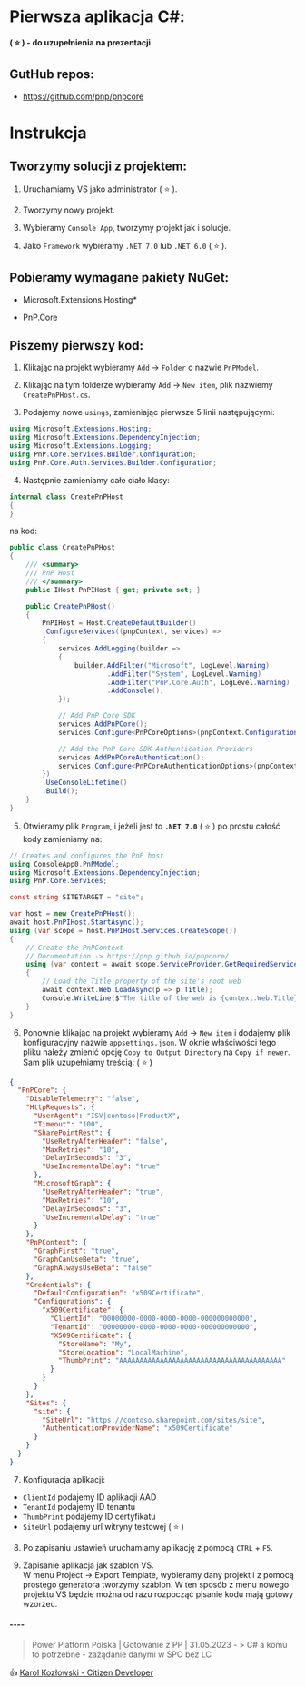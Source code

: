 ﻿# Pierwsza aplikacja C#:

**( :star: ) - do uzupełnienia na prezentacji**

## GutHub repos:

- https://github.com/pnp/pnpcore

# Instrukcja

## Tworzymy solucji z projektem:

1. Uruchamiamy VS jako administrator ( :star: ).

2. Tworzymy nowy projekt.

3. Wybieramy `Console App`, tworzymy projekt jak i solucje.

4. Jako `Framework` wybieramy `.NET 7.0` lub `.NET 6.0` ( :star: ).

## Pobieramy wymagane pakiety NuGet:

- Microsoft.Extensions.Hosting*

- PnP.Core

## Piszemy pierwszy kod:

1. Klikając na projekt wybieramy `Add` -> `Folder` o nazwie `PnPModel`.

2. Klikając na tym folderze wybieramy `Add` -> `New item`, plik nazwiemy `CreatePnPHost.cs`.

3. Podajemy nowe `usings`, zamieniając pierwsze 5 linii następującymi:
````C#
using Microsoft.Extensions.Hosting;
using Microsoft.Extensions.DependencyInjection;
using Microsoft.Extensions.Logging;
using PnP.Core.Services.Builder.Configuration;
using PnP.Core.Auth.Services.Builder.Configuration;
````

4. Następnie zamieniamy całe ciało klasy:
````C#
internal class CreatePnPHost
{
}
````
na kod:
````C#
public class CreatePnPHost
{
    /// <summary>
    /// PnP Host
    /// </summary>
    public IHost PnPIHost { get; private set; }

    public CreatePnPHost()
    {
        PnPIHost = Host.CreateDefaultBuilder()
        .ConfigureServices((pnpContext, services) =>
        {
            services.AddLogging(builder =>
            {
                builder.AddFilter("Microsoft", LogLevel.Warning)
                        .AddFilter("System", LogLevel.Warning)
                        .AddFilter("PnP.Core.Auth", LogLevel.Warning)
                        .AddConsole();
            });

            // Add PnP Core SDK
            services.AddPnPCore();
            services.Configure<PnPCoreOptions>(pnpContext.Configuration.GetSection("PnPCore"));

            // Add the PnP Core SDK Authentication Providers
            services.AddPnPCoreAuthentication();
            services.Configure<PnPCoreAuthenticationOptions>(pnpContext.Configuration.GetSection("PnPCore"));
        })
        .UseConsoleLifetime()
        .Build();
    }
}
````

5. Otwieramy plik `Program`, i jeżeli jest to **`.NET 7.0`** ( :star: ) po prostu całość kody zamieniamy na:
````C#
// Creates and configures the PnP host
using ConsoleApp0.PnPModel;
using Microsoft.Extensions.DependencyInjection;
using PnP.Core.Services;

const string SITETARGET = "site";

var host = new CreatePnPHost();
await host.PnPIHost.StartAsync();
using (var scope = host.PnPIHost.Services.CreateScope())
{
    // Create the PnPContext
    // Documentation -> https://pnp.github.io/pnpcore/
    using (var context = await scope.ServiceProvider.GetRequiredService<IPnPContextFactory>().CreateAsync(name: SITETARGET))
    {
        // Load the Title property of the site's root web
        await context.Web.LoadAsync(p => p.Title);
        Console.WriteLine($"The title of the web is {context.Web.Title}");
    }
}
````

6. Ponownie klikając na projekt wybieramy `Add` -> `New item` i dodajemy plik konfiguracyjny nazwie `appsettings.json`. W oknie właściwości tego pliku należy zmienić opcję `Copy to Output Directory` na `Copy if newer`.
Sam plik uzupełniamy treścią: ( :star: )
````JSON
{
  "PnPCore": {
    "DisableTelemetry": "false",
    "HttpRequests": {
      "UserAgent": "ISV|contoso|ProductX",
      "Timeout": "100",
      "SharePointRest": {
        "UseRetryAfterHeader": "false",
        "MaxRetries": "10",
        "DelayInSeconds": "3",
        "UseIncrementalDelay": "true"
      },
      "MicrosoftGraph": {
        "UseRetryAfterHeader": "true",
        "MaxRetries": "10",
        "DelayInSeconds": "3",
        "UseIncrementalDelay": "true"
      }
    },
    "PnPContext": {
      "GraphFirst": "true",
      "GraphCanUseBeta": "true",
      "GraphAlwaysUseBeta": "false"
    },
    "Credentials": {
      "DefaultConfiguration": "x509Certificate",
      "Configurations": {
        "x509Certificate": {
          "ClientId": "00000000-0000-0000-0000-000000000000",
          "TenantId": "00000000-0000-0000-0000-000000000000",
          "X509Certificate": {
            "StoreName": "My",
            "StoreLocation": "LocalMachine",
            "ThumbPrint": "AAAAAAAAAAAAAAAAAAAAAAAAAAAAAAAAAAAAAAAA"
          }
        }
      }
    },
    "Sites": {
      "site": {
        "SiteUrl": "https://contoso.sharepoint.com/sites/site",
        "AuthenticationProviderName": "x509Certificate"
      }
    }
  }
}
````

7. Konfiguracja aplikacji: 
- `ClientId` podajemy ID aplikacji AAD
- `TenantId` podajemy ID tenantu
- `ThumbPrint` podajemy ID certyfikatu
- `SiteUrl` podajemy url witryny testowej ( :star: )

8. Po zapisaniu ustawień uruchamiamy aplikację z pomocą `CTRL` + `F5`.

9. Zapisanie aplikacja jak szablon VS.  
W menu Project -> Export Template, wybieramy dany projekt i z pomocą prostego generatora tworzymy szablon. W ten sposób z menu nowego projektu VS będzie można od razu rozpocząć pisanie kodu mają gotowy wzorzec.


#### ----
> Power Platform Polska | Gotowanie z PP | 31.05.2023 - > C# a komu to potrzebne - zażądanie danymi w SPO bez LC

:thumbsup: [Karol Kozłowski - Citizen Developer](https://citdev.pl/)